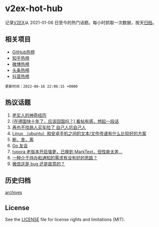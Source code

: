 # v2ex-hot-hub

 记录[V2EX](https://www.v2ex.com/)从 2021-01-06 日至今的热门话题。每小时抓取一次数据，按天[归档](archives)。
 
 ## 相关项目

- [GitHub热榜](https://github.com/snaildev/github-hot-hub)
- [知乎热榜](https://github.com/snaildev/zhihu-hot-hub)
- [微博热榜](https://github.com/snaildev/weibo-hot-hub)
- [头条热榜](https://github.com/snaildev/toutiao-hot-hub)
- [抖音热榜](https://github.com/snaildev/douyin-hot-hub)


 `更新时间：2022-06-16 22:06:15 +0800`

## 热议话题

1. [老实人的神奇经历](https://www.v2ex.com/t/859962)
1. [[在德国快十年了，应该回国吗？] 看帖有感，想起一段话](https://www.v2ex.com/t/859933)
1. [再也不找熟人买车险了 自己人坑自己人](https://www.v2ex.com/t/859948)
1. [Linux （ubuntu）和安卓手机之间的文本/文件传递有什么比较好的方案](https://www.v2ex.com/t/859938)
1. [断，舍，离](https://www.v2ex.com/t/860059)
1. [Go 友会](https://www.v2ex.com/t/859970)
1. [typora 老版本开启强更，已换到 MarkText，但性能太差…](https://www.v2ex.com/t/860011)
1. [一种介于待办和通知的需求有没有好的思路？](https://www.v2ex.com/t/859954)
1. [微信这是 bug 还是故意的？](https://www.v2ex.com/t/859931)

## 历史归档

[archives](archives)

## License

See the [LICENSE](LICENSE) file for license rights and limitations (MIT).
